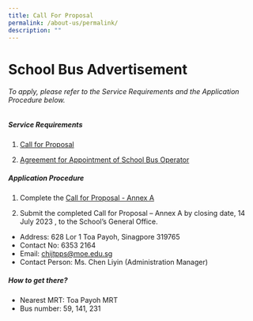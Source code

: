 ```yaml
---
title: Call For Proposal
permalink: /about-us/permalink/
description: ""
---
```

# **School Bus Advertisement**
###### To apply, please refer to the Service Requirements and the Application Procedure below.

##### **Service Requirements**
1.	[Call for Proposal](/files/2023%20call%20for%20proposal.pdf)
 
2.	[Agreement for Appointment of School Bus Operator](/files/2023%20agreement%20for%20appointment%20of%20school%20bus%20operator.pdf)

##### **Application Procedure**

1. Complete the [Call for Proposal - Annex A](/files/2023%20call%20for%20proposal%20-%20annex%20a.pdf)

2. Submit the completed Call for Proposal – Annex A by closing date, 14 July 2023 , to the School’s General Office.

* Address: 628 Lor 1 Toa Payoh, Sinagpore 319765
* Contact No: 6353 2164 
* Email: chijtpps@moe.edu.sg
* Contact Person: Ms. Chen Liyin (Administration Manager)


##### **How to get there?**
* Nearest MRT: Toa Payoh MRT 
* Bus number: 59, 141, 231